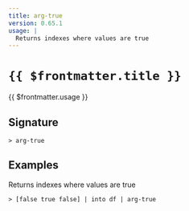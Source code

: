 ```yaml
---
title: arg-true
version: 0.65.1
usage: |
  Returns indexes where values are true
---
```


# <code>{{ $frontmatter.title }}</code>

<div style='white-space: pre-wrap;'>{{ $frontmatter.usage }}</div>

## Signature

```> arg-true ```

## Examples

Returns indexes where values are true
```shell
> [false true false] | into df | arg-true
```
